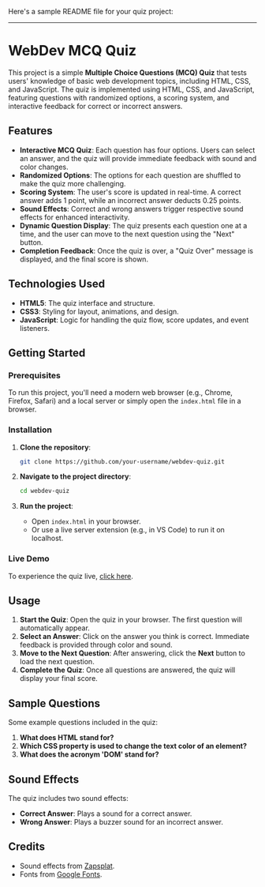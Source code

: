 Here's a sample README file for your quiz project:

---

# WebDev MCQ Quiz

This project is a simple **Multiple Choice Questions (MCQ) Quiz** that tests users' knowledge of basic web development topics, including HTML, CSS, and JavaScript. The quiz is implemented using HTML, CSS, and JavaScript, featuring questions with randomized options, a scoring system, and interactive feedback for correct or incorrect answers.

## Features

- **Interactive MCQ Quiz**: Each question has four options. Users can select an answer, and the quiz will provide immediate feedback with sound and color changes.
- **Randomized Options**: The options for each question are shuffled to make the quiz more challenging.
- **Scoring System**: The user's score is updated in real-time. A correct answer adds 1 point, while an incorrect answer deducts 0.25 points.
- **Sound Effects**: Correct and wrong answers trigger respective sound effects for enhanced interactivity.
- **Dynamic Question Display**: The quiz presents each question one at a time, and the user can move to the next question using the "Next" button.
- **Completion Feedback**: Once the quiz is over, a "Quiz Over" message is displayed, and the final score is shown.

## Technologies Used

- **HTML5**: The quiz interface and structure.
- **CSS3**: Styling for layout, animations, and design.
- **JavaScript**: Logic for handling the quiz flow, score updates, and event listeners.

## Getting Started

### Prerequisites

To run this project, you'll need a modern web browser (e.g., Chrome, Firefox, Safari) and a local server or simply open the `index.html` file in a browser.

### Installation

1. **Clone the repository**:
   ```bash
   git clone https://github.com/your-username/webdev-quiz.git
   ```

2. **Navigate to the project directory**:
   ```bash
   cd webdev-quiz
   ```

3. **Run the project**:
   - Open `index.html` in your browser.
   - Or use a live server extension (e.g., in VS Code) to run it on localhost.

### Live Demo

To experience the quiz live, [click here](https://your-demo-link.com).

## Usage

1. **Start the Quiz**: Open the quiz in your browser. The first question will automatically appear.
2. **Select an Answer**: Click on the answer you think is correct. Immediate feedback is provided through color and sound.
3. **Move to the Next Question**: After answering, click the **Next** button to load the next question.
4. **Complete the Quiz**: Once all questions are answered, the quiz will display your final score.

## Sample Questions

Some example questions included in the quiz:

1. **What does HTML stand for?**
2. **Which CSS property is used to change the text color of an element?**
3. **What does the acronym 'DOM' stand for?**

## Sound Effects

The quiz includes two sound effects:
- **Correct Answer**: Plays a sound for a correct answer.
- **Wrong Answer**: Plays a buzzer sound for an incorrect answer.




## Credits

- Sound effects from [Zapsplat](https://www.zapsplat.com).
- Fonts from [Google Fonts](https://fonts.google.com).
